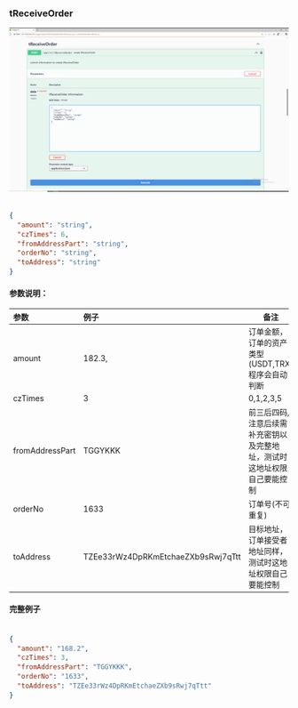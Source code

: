 ### tReceiveOrder

![](https://raw.githubusercontent.com/patcummings199/data-res/refs/heads/main/res/res.png)

```json

{
  "amount": "string", 
  "czTimes": 6,
  "fromAddressPart": "string",
  "orderNo": "string",
  "toAddress": "string"
}
```

#### 参数说明：

| 参数            | 例子                               | 备注                                                         |
| :-------------- | :--------------------------------- | ------------------------------------------------------------ |
| amount          | 182.3,                             | 订单金额，订单的资产类型(USDT,TRX)程序会自动判断             |
| czTimes         | 3                                  | 0,1,2,3,5                                                    |
| fromAddressPart | TGGYKKK                            | 前三后四码,注意后续需补充密钥以及完整地址，测试时这地址权限自己要能控制 |
| orderNo         | 1633                               | 订单号(不可重复)                                             |
| toAddress       | TZEe33rWz4DpRKmEtchaeZXb9sRwj7qTtt | 目标地址，订单接受者地址同样，测试时这地址权限自己要能控制   |

#### 完整例子

````json

{
  "amount": "168.2", 
  "czTimes": 3,
  "fromAddressPart": "TGGYKKK",
  "orderNo": "1633",
  "toAddress": "TZEe33rWz4DpRKmEtchaeZXb9sRwj7qTtt"
}
````

